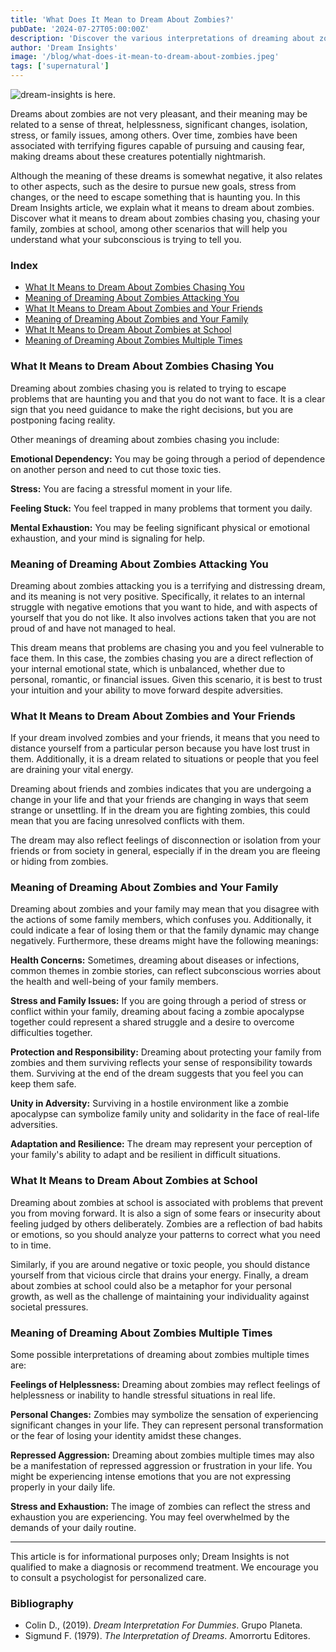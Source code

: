 ```yaml
---
title: 'What Does It Mean to Dream About Zombies?'
pubDate: '2024-07-27T05:00:00Z'
description: 'Discover the various interpretations of dreaming about zombies, from feelings of threat to stress from major changes.'
author: 'Dream Insights'
image: '/blog/what-does-it-mean-to-dream-about-zombies.jpeg'
tags: ['supernatural']
---
```


![dream-insights is here.](/blog/what-does-it-mean-to-dream-about-zombies.jpeg)

Dreams about zombies are not very pleasant, and their meaning may be related to a sense of threat, helplessness, significant changes, isolation, stress, or family issues, among others. Over time, zombies have been associated with terrifying figures capable of pursuing and causing fear, making dreams about these creatures potentially nightmarish.

Although the meaning of these dreams is somewhat negative, it also relates to other aspects, such as the desire to pursue new goals, stress from changes, or the need to escape something that is haunting you. In this Dream Insights article, we explain what it means to dream about zombies. Discover what it means to dream about zombies chasing you, chasing your family, zombies at school, among other scenarios that will help you understand what your subconscious is trying to tell you.

### Index

- [What It Means to Dream About Zombies Chasing You](#what-it-means-to-dream-about-zombies-chasing-you)
- [Meaning of Dreaming About Zombies Attacking You](#meaning-of-dreaming-about-zombies-attacking-you)
- [What It Means to Dream About Zombies and Your Friends](#what-it-means-to-dream-about-zombies-and-your-friends)
- [Meaning of Dreaming About Zombies and Your Family](#meaning-of-dreaming-about-zombies-and-your-family)
- [What It Means to Dream About Zombies at School](#what-it-means-to-dream-about-zombies-at-school)
- [Meaning of Dreaming About Zombies Multiple Times](#meaning-of-dreaming-about-zombies-multiple-times)

### What It Means to Dream About Zombies Chasing You

Dreaming about zombies chasing you is related to trying to escape problems that are haunting you and that you do not want to face. It is a clear sign that you need guidance to make the right decisions, but you are postponing facing reality.

Other meanings of dreaming about zombies chasing you include:

**Emotional Dependency:** You may be going through a period of dependence on another person and need to cut those toxic ties.

**Stress:** You are facing a stressful moment in your life.

**Feeling Stuck:** You feel trapped in many problems that torment you daily.

**Mental Exhaustion:** You may be feeling significant physical or emotional exhaustion, and your mind is signaling for help.

### Meaning of Dreaming About Zombies Attacking You

Dreaming about zombies attacking you is a terrifying and distressing dream, and its meaning is not very positive. Specifically, it relates to an internal struggle with negative emotions that you want to hide, and with aspects of yourself that you do not like. It also involves actions taken that you are not proud of and have not managed to heal.

This dream means that problems are chasing you and you feel vulnerable to face them. In this case, the zombies chasing you are a direct reflection of your internal emotional state, which is unbalanced, whether due to personal, romantic, or financial issues. Given this scenario, it is best to trust your intuition and your ability to move forward despite adversities.

### What It Means to Dream About Zombies and Your Friends

If your dream involved zombies and your friends, it means that you need to distance yourself from a particular person because you have lost trust in them. Additionally, it is a dream related to situations or people that you feel are draining your vital energy.

Dreaming about friends and zombies indicates that you are undergoing a change in your life and that your friends are changing in ways that seem strange or unsettling. If in the dream you are fighting zombies, this could mean that you are facing unresolved conflicts with them.

The dream may also reflect feelings of disconnection or isolation from your friends or from society in general, especially if in the dream you are fleeing or hiding from zombies.

### Meaning of Dreaming About Zombies and Your Family

Dreaming about zombies and your family may mean that you disagree with the actions of some family members, which confuses you. Additionally, it could indicate a fear of losing them or that the family dynamic may change negatively. Furthermore, these dreams might have the following meanings:

**Health Concerns:** Sometimes, dreaming about diseases or infections, common themes in zombie stories, can reflect subconscious worries about the health and well-being of your family members.

**Stress and Family Issues:** If you are going through a period of stress or conflict within your family, dreaming about facing a zombie apocalypse together could represent a shared struggle and a desire to overcome difficulties together.

**Protection and Responsibility:** Dreaming about protecting your family from zombies and them surviving reflects your sense of responsibility towards them. Surviving at the end of the dream suggests that you feel you can keep them safe.

**Unity in Adversity:** Surviving in a hostile environment like a zombie apocalypse can symbolize family unity and solidarity in the face of real-life adversities.

**Adaptation and Resilience:** The dream may represent your perception of your family's ability to adapt and be resilient in difficult situations.

### What It Means to Dream About Zombies at School

Dreaming about zombies at school is associated with problems that prevent you from moving forward. It is also a sign of some fears or insecurity about feeling judged by others deliberately. Zombies are a reflection of bad habits or emotions, so you should analyze your patterns to correct what you need to in time.

Similarly, if you are around negative or toxic people, you should distance yourself from that vicious circle that drains your energy. Finally, a dream about zombies at school could also be a metaphor for your personal growth, as well as the challenge of maintaining your individuality against societal pressures.

### Meaning of Dreaming About Zombies Multiple Times

Some possible interpretations of dreaming about zombies multiple times are:

**Feelings of Helplessness:** Dreaming about zombies may reflect feelings of helplessness or inability to handle stressful situations in real life.

**Personal Changes:** Zombies may symbolize the sensation of experiencing significant changes in your life. They can represent personal transformation or the fear of losing your identity amidst these changes.

**Repressed Aggression:** Dreaming about zombies multiple times may also be a manifestation of repressed aggression or frustration in your life. You might be experiencing intense emotions that you are not expressing properly in your daily life.

**Stress and Exhaustion:** The image of zombies can reflect the stress and exhaustion you are experiencing. You may feel overwhelmed by the demands of your daily routine.

---

This article is for informational purposes only; Dream Insights is not qualified to make a diagnosis or recommend treatment. We encourage you to consult a psychologist for personalized care.

### Bibliography

- Colin D., (2019). *Dream Interpretation For Dummies*. Grupo Planeta.
- Sigmund F. (1979). *The Interpretation of Dreams*. Amorrortu Editores.
